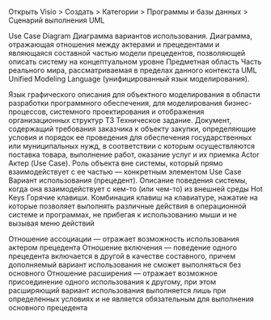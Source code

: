 Открыть Visio > Создать > Категории > Программы и базы данных > Сценарий выполнения UML

Use Case Diagram Диаграмма вариантов использования. Диаграмма, отражающая отношения между актерами и прецедентами и являющаяся составной частью модели прецедентов, позволяющей описать систему на концептуальном уровне Предметная область Часть реального мира, рассматриваемая в пределах данного контекста UML Unified Modeling Language (унифицированный язык моделирования).

Язык графического описания для объектного моделирования в области разработки программного обеспечения, для моделирования бизнес-процессов, системного проектирования и отображения организационных структур ТЗ Техническое задание. Документ, содержащий требования заказчика к объекту закупки, определяющие условия и порядок ее проведения для обеспечения государственных или муниципальных нужд, в соответствии с которым осуществляются поставка товара, выполнение работ, оказание услуг и их приемка Actor Актер (Use Case). Роль объекта вне системы, который прямо взаимодействует с ее частью — конкретным элементом Use Case Вариант использования (прецедент). Описание поведения системы, когда она взаимодействует с кем-то (или чем-то) из внешней среды Hot Keys Горячие клавиши. Комбинация клавиш на клавиатуре, нажатие на которые позволяет выполнять различные действия в операционной системе и программах, не прибегая к использованию мыши и не вызывая меню действий

Отношение ассоциации — отражает возможность использования актером прецедента Отношение включения — поведение одного прецедента включается в другой в качестве составного, причем дополняемый вариант использования не сможет выполняться без основного Отношение расширения — отражает возможное присоединение одного использования к другому, при этом расширяющий вариант использования выполняется лишь при определенных условиях и не является обязательным для выполнения основного прецедента
